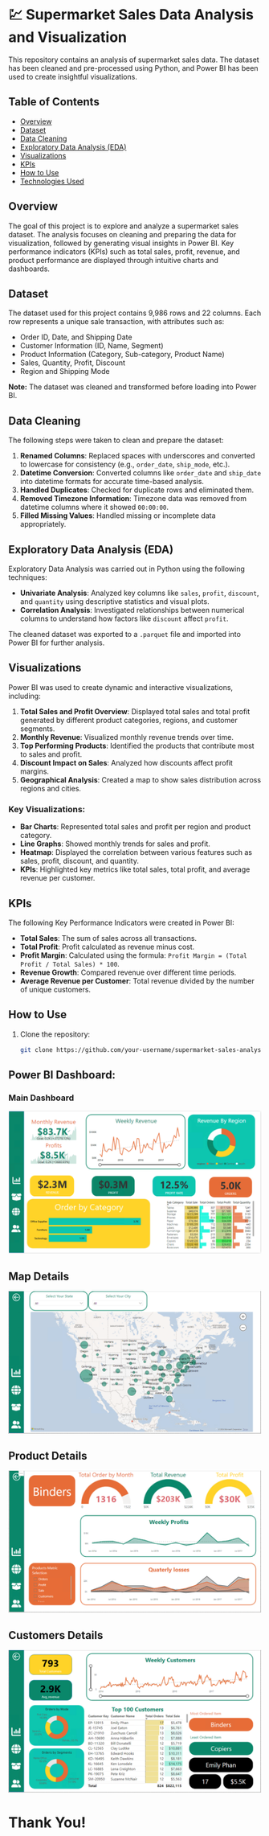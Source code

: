 # 💹 Supermarket Sales Data Analysis and Visualization

This repository contains an analysis of supermarket sales data. The dataset has been cleaned and pre-processed using Python, and Power BI has been used to create insightful visualizations.

## Table of Contents

- [Overview](#overview)
- [Dataset](#dataset)
- [Data Cleaning](#data-cleaning)
- [Exploratory Data Analysis (EDA)](#exploratory-data-analysis-eda)
- [Visualizations](#visualizations)
- [KPIs](#kpis)
- [How to Use](#how-to-use)
- [Technologies Used](#technologies-used)

## Overview

The goal of this project is to explore and analyze a supermarket sales dataset. The analysis focuses on cleaning and preparing the data for visualization, followed by generating visual insights in Power BI. Key performance indicators (KPIs) such as total sales, profit, revenue, and product performance are displayed through intuitive charts and dashboards.

## Dataset

The dataset used for this project contains 9,986 rows and 22 columns. Each row represents a unique sale transaction, with attributes such as:

- Order ID, Date, and Shipping Date
- Customer Information (ID, Name, Segment)
- Product Information (Category, Sub-category, Product Name)
- Sales, Quantity, Profit, Discount
- Region and Shipping Mode

**Note:** The dataset was cleaned and transformed before loading into Power BI.

## Data Cleaning

The following steps were taken to clean and prepare the dataset:

1. **Renamed Columns**: Replaced spaces with underscores and converted to lowercase for consistency (e.g., `order_date`, `ship_mode`, etc.).
2. **Datetime Conversion**: Converted columns like `order_date` and `ship_date` into datetime formats for accurate time-based analysis.
3. **Handled Duplicates**: Checked for duplicate rows and eliminated them.
4. **Removed Timezone Information**: Timezone data was removed from datetime columns where it showed `00:00:00`.
5. **Filled Missing Values**: Handled missing or incomplete data appropriately.

## Exploratory Data Analysis (EDA)

Exploratory Data Analysis was carried out in Python using the following techniques:

- **Univariate Analysis**: Analyzed key columns like `sales`, `profit`, `discount`, and `quantity` using descriptive statistics and visual plots.
- **Correlation Analysis**: Investigated relationships between numerical columns to understand how factors like `discount` affect `profit`.

The cleaned dataset was exported to a `.parquet` file and imported into Power BI for further analysis.

## Visualizations

Power BI was used to create dynamic and interactive visualizations, including:

1. **Total Sales and Profit Overview**: Displayed total sales and total profit generated by different product categories, regions, and customer segments.
2. **Monthly Revenue**: Visualized monthly revenue trends over time.
3. **Top Performing Products**: Identified the products that contribute most to sales and profit.
4. **Discount Impact on Sales**: Analyzed how discounts affect profit margins.
5. **Geographical Analysis**: Created a map to show sales distribution across regions and cities.

### Key Visualizations:

- **Bar Charts**: Represented total sales and profit per region and product category.
- **Line Graphs**: Showed monthly trends for sales and profit.
- **Heatmap**: Displayed the correlation between various features such as sales, profit, discount, and quantity.
- **KPIs**: Highlighted key metrics like total sales, total profit, and average revenue per customer.

## KPIs

The following Key Performance Indicators were created in Power BI:

- **Total Sales**: The sum of sales across all transactions.
- **Total Profit**: Profit calculated as revenue minus cost.
- **Profit Margin**: Calculated using the formula: `Profit Margin = (Total Profit / Total Sales) * 100`.
- **Revenue Growth**: Compared revenue over different time periods.
- **Average Revenue per Customer**: Total revenue divided by the number of unique customers.

## How to Use

1. Clone the repository:
   ```bash
   git clone https://github.com/your-username/supermarket-sales-analysis.git
   ```

## Power BI Dashboard:

### Main Dashboard

![](image.png)

## Map Details

![alt text](image-2.png)

## Product Details

![alt text](image-1.png)

## Customers Details

![alt text](image-3.png)

# Thank You!
